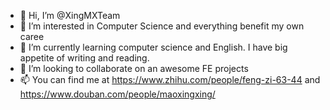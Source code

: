 - 👋 Hi, I’m @XingMXTeam
- 👀 I’m interested in Computer Science and everything benefit my own caree
- 🌱 I’m currently learning computer science and English. I have big appetite of writing and reading.
- 💞️ I’m looking to collaborate on an awesome FE projects
- 📫 You can find me at https://www.zhihu.com/people/feng-zi-63-44 and https://www.douban.com/people/maoxingxing/

<!---
XingMXTeam/XingMXTeam is a ✨ special ✨ repository because its `README.md` (this file) appears on your GitHub profile.
You can click the Preview link to take a look at your changes.
--->
